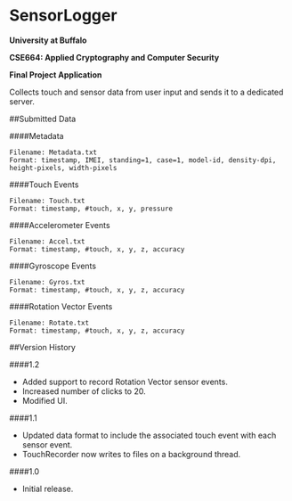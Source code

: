 SensorLogger
============
**University at Buffalo**

**CSE664: Applied Cryptography and Computer Security**

**Final Project Application**

Collects touch and sensor data from user input and sends it to a dedicated server.



##Submitted Data

####Metadata
```
Filename: Metadata.txt
Format: timestamp, IMEI, standing=1, case=1, model-id, density-dpi, height-pixels, width-pixels
```

####Touch Events
```
Filename: Touch.txt
Format: timestamp, #touch, x, y, pressure
```

####Accelerometer Events
```
Filename: Accel.txt
Format: timestamp, #touch, x, y, z, accuracy
```

####Gyroscope Events
```
Filename: Gyros.txt
Format: timestamp, #touch, x, y, z, accuracy
```

####Rotation Vector Events
```
Filename: Rotate.txt
Format: timestamp, #touch, x, y, z, accuracy
```



##Version History

####1.2
- Added support to record Rotation Vector sensor events.
- Increased number of clicks to 20.
- Modified UI.

####1.1
- Updated data format to include the associated touch event with each sensor event.
- TouchRecorder now writes to files on a background thread.

####1.0
- Initial release.


